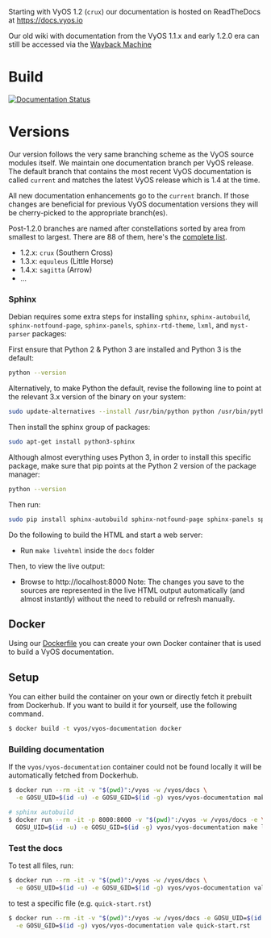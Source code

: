 Starting with VyOS 1.2 (`crux`) our documentation is hosted on ReadTheDocs at https://docs.vyos.io

Our old wiki with documentation from the VyOS 1.1.x and early 1.2.0 era can still be accessed via the
[Wayback Machine](https://web.archive.org/web/20200225171529/https://wiki.vyos.net/wiki/Main_Page)

# Build

[![Documentation Status](https://readthedocs.org/projects/vyos/badge/?version=latest)](https://docs.vyos.io/en/latest/?badge=latest)

# Versions

Our version follows the very same branching scheme as the VyOS source modules
itself. We maintain one documentation branch per VyOS release. The default
branch that contains the most recent VyOS documentation is called `current`
and matches the latest VyOS release which is 1.4 at the time.

All new documentation enhancements go to the `current` branch. If those changes
are beneficial for previous VyOS documentation versions they will be
cherry-picked to the appropriate branch(es).

Post-1.2.0 branches are named after constellations sorted by area from smallest to
largest. There are 88 of them, here's the
[complete list](https://en.wikipedia.org/wiki/IAU_designated_constellations_by_area).

* 1.2.x: `crux` (Southern Cross)
* 1.3.x: `equuleus` (Little Horse)
* 1.4.x: `sagitta` (Arrow)
* ...

### Sphinx
Debian requires some extra steps for
installing `sphinx`, `sphinx-autobuild`, `sphinx-notfound-page`, `sphinx-panels`,
`sphinx-rtd-theme`, `lxml`, and `myst-parser` packages:

First ensure that Python 2 & Python 3 are installed and Python 3 is the default:
```bash
python --version
```

Alternatively, to make Python the default, revise the following line to
point at the relevant 3.x version of the binary on your system:

```bash
sudo update-alternatives --install /usr/bin/python python /usr/bin/python3 0
```

Then install the sphinx group of packages:
```bash
sudo apt-get install python3-sphinx
```

Although almost everything uses Python 3, in order to install this specific
package, make sure that pip points at the Python 2 version of the package manager:

```bash
python --version
```

Then run:

```bash
sudo pip install sphinx-autobuild sphinx-notfound-page sphinx-panels sphinx-rtd-theme lxml myst-parser
```

Do the following to build the HTML and start a web server:
* Run `make livehtml` inside the `docs` folder

Then, to view the live output:
* Browse to http://localhost:8000
Note: The changes you save to the sources are represented in the live HTML output
automatically (and almost instantly) without the need to rebuild or refresh manually.

## Docker

Using our [Dockerfile](docker/Dockerfile) you can create your own Docker container
that is used to build a VyOS documentation.

## Setup

You can either build the container on your own or directly fetch it prebuilt
from Dockerhub. If you want to build it for yourself, use the following command.

```bash
$ docker build -t vyos/vyos-documentation docker
```

### Building documentation

If the `vyos/vyos-documentation` container could not be found locally it will be
automatically fetched from Dockerhub.

```bash
$ docker run --rm -it -v "$(pwd)":/vyos -w /vyos/docs \
  -e GOSU_UID=$(id -u) -e GOSU_GID=$(id -g) vyos/vyos-documentation make html

# sphinx autobuild
$ docker run --rm -it -p 8000:8000 -v "$(pwd)":/vyos -w /vyos/docs -e \
  GOSU_UID=$(id -u) -e GOSU_GID=$(id -g) vyos/vyos-documentation make livehtml
```

### Test the docs

To test all files, run:

```bash
$ docker run --rm -it -v "$(pwd)":/vyos -w /vyos/docs \
  -e GOSU_UID=$(id -u) -e GOSU_GID=$(id -g) vyos/vyos-documentation vale .
```

to test a specific file (e.g. `quick-start.rst`)

```bash
$ docker run --rm -it -v "$(pwd)":/vyos -w /vyos/docs -e GOSU_UID=$(id -u) \
  -e GOSU_GID=$(id -g) vyos/vyos-documentation vale quick-start.rst
```
